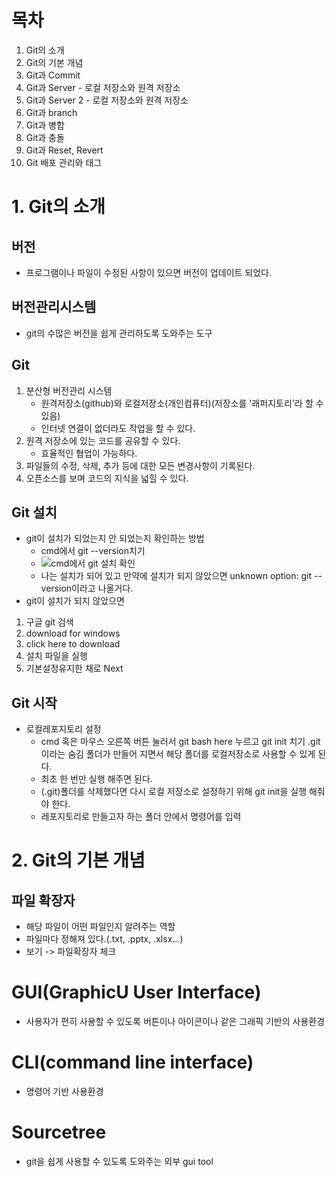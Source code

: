 # 목차 

1. Git의 소개
2. Git의 기본 개념
3. Git과 Commit
4. Git과 Server - 로컬 저장소와 원격 저장소
5. Git과 Server 2 - 로컬 저장소와 원격 저장소
6. Git과 branch
7. Git과 병합
8. Git과 충돌
9. Git과 Reset, Revert
10. Git 배포 관리와 태그

# 1. Git의 소개
## 버전
  * 프로그램이나 파일이 수정된 사항이 있으면 버전이 업데이트 되었다.

## 버전관리시스템
* git의 수많은 버전을 쉽게 관리하도록 도와주는 도구

## Git
1. 분산형 버전관리 시스템
   * 원격저장소(github)와 로컬저장소(개인컴퓨터)(저장소를 '래퍼지토리'라 할 수 있음)
   * 인터넷 연결이 없더라도 작업을 할 수 있다.
2. 원격 저장소에 있는 코드를 공유할 수 있다.
   * 효율적인 협업이 가능하다.
3. 파일들의 수정, 삭제, 추가 등에 대한 모든 변경사항이 기록된다.
4. 오픈소스를 보며 코드의 지식을 넓힐 수 있다.

## Git 설치
  * git이 설치가 되었는지 안 되었는지 확인하는 방법
    * cmd에서 git --version치기
    * ![cmd에서 git 설치 확인](https://github.com/Anjinhyoung/TIL-Today-I-Learned-/assets/117788976/2ee2c402-de69-4dc9-9e5b-6c6294a045c9)
    * 나는 설치가 되어 있고 만약에 설치가 되지 않았으면 unknown option: git --version이라고 나올거다.
  * git이 설치가 되지 않았으면
1. 구글 git 검색
2. download for windows
3. click here to download
4. 설치 파일을 실행
5. 기본설정유지한 채로 Next 
       

## Git 시작
  * 로컬레포지토리 설정
      * cmd 혹은 마우스 오른쪽 버튼 눌러서 git bash here 누르고 git init 치기 .git 이라는 숨김 폴더가 만들어 지면서 해당 폴더를 로컬저장소로 사용할 수 있게 된다.
      * 최초 한 번만 실행 해주면 된다.
      * (.git)폴더를 삭제했다면 다시 로컬 저장소로 설정하기 위해 git init을 실행 해줘야 한다.
      * 레포지토리로 만들고자 하는 폴더 안에서 명령어를 입력

# 2. Git의 기본 개념

## 파일 확장자
  * 해당 파일이 어떤 파일인지 알려주는 역할
  * 파일마다 정해져 있다.(.txt, .pptx, .xlsx...)
  * 보기 -> 파일확장자 체크

# GUI(GraphicU User Interface)
  * 사용자가 편히 사용할 수 있도록 버튼이나 아이콘이나 같은 그래픽 기반의 사용환경

# CLI(command line interface)
  * 명령어 기반 사용환경

# Sourcetree
  * git을 쉽게 사용할 수 있도록 도와주는 외부 gui tool

